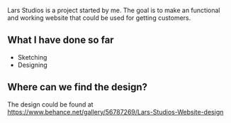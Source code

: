 
[logo]: https://image.prntscr.com/image/jYrAb6W7SRaI8RpBCIZRgg.png

Lars Studios is a project started by me.
The goal is to make an functional and working website that could be used for getting customers.

## What I have done so far
* Sketching
* Designing

## Where can we find the design?
The design could be found at https://www.behance.net/gallery/56787269/Lars-Studios-Website-design
